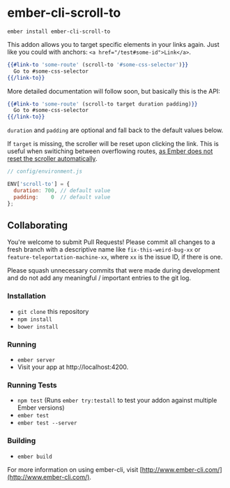 # ember-cli-scroll-to

```
ember install ember-cli-scroll-to
```

This addon allows you to target specific elements in your links again. Just like
you could with anchors: `<a href="/test#some-id">Link</a>`.

```handlebars
{{#link-to 'some-route' (scroll-to '#some-css-selector')}}
  Go to #some-css-selector
{{/link-to}}
```

More detailed documentation will follow soon, but basically this is the API:

```handlebars
{{#link-to 'some-route' (scroll-to target duration padding)}}
  Go to #some-css-selector
{{/link-to}}
```

`duration` and `padding` are optional and fall back to the default values below.

If `target` is missing, the scroller will be reset upon clicking the link.
This is useful when switiching between overflowing routes, [as Ember does not
reset the scroller automatically](http://guides.emberjs.com/v1.10.0/cookbook/user_interface_and_interaction/resetting_scroll_on_route_changes/).
```js
// config/environment.js

ENV['scroll-to'] = {
  duration: 700, // default value
  padding:    0  // default value
};
```

## Collaborating

You're welcome to submit Pull Requests! Please commit all changes to a fresh
branch with a descriptive name like `fix-this-weird-bug-xx` or
`feature-teleportation-machine-xx`, where `xx` is the issue ID, if there is one.

Please squash unnecessary commits that were made during development and do not
add any meaningful / important entries to the git log.

### Installation

* `git clone` this repository
* `npm install`
* `bower install`

### Running

* `ember server`
* Visit your app at http://localhost:4200.

### Running Tests

* `npm test` (Runs `ember try:testall` to test your addon against multiple Ember versions)
* `ember test`
* `ember test --server`

### Building

* `ember build`

For more information on using ember-cli, visit [http://www.ember-cli.com/](http://www.ember-cli.com/).
